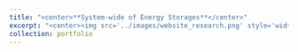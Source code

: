 ```yaml
---
title: "<center>**System-wide of Energy Storages**</center>"
excerpt: "<center><img src='../images/website_research.png' style='width:800px;'></center>"
collection: portfolio
---
```


